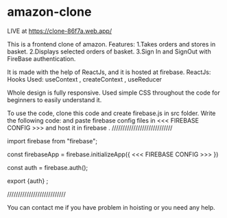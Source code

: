 # amazon-clone

LIVE at https://clone-86f7a.web.app/


This is a frontend clone of amazon.
Features:
1.Takes orders and stores in basket.
2.Displays selected orders of basket.
3.Sign In and SignOut with FireBase authentication.

It is made with the help of ReactJs, and it is hosted at firebase.
ReactJs:
Hooks Used: useContext , createContext , useReducer

Whole design is fully responsive. 
Used simple CSS throughout the code for beginners to easily understand it.

To use the code, clone this code and create firebase.js in src folder.
Write the following code: 
and paste firebase config files in <<< FIREBASE CONFIG >>> and host it in firebase .
////////////////////////////

import firebase from "firebase";

const firebaseApp = firebase.initializeApp({
    <<< FIREBASE CONFIG >>>
})

const auth = firebase.auth();

export {auth} ;

///////////////////////////

You can contact me if you have problem in hoisting or you need any help.
